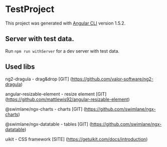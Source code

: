 # TestProject

This project was generated with [Angular CLI](https://github.com/angular/angular-cli) version 1.5.2.

## Server with test data.
Run `npm run withServer` for a dev server with test data.


## Used libs

ng2-dragula - drag&drop [GIT] (https://github.com/valor-software/ng2-dragula)

angular-resizable-element - resize element [GIT] (https://github.com/mattlewis92/angular-resizable-element)

@swimlane/ngx-charts - charts [GIT] (https://github.com/swimlane/ngx-charts)

@swimlane/ngx-datatable - tables [GIT] (https://github.com/swimlane/ngx-datatable)

uikit - CSS framework [SITE] (https://getuikit.com/docs/introduction)


